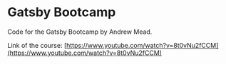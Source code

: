 # Gatsby Bootcamp

Code for the Gatsby Bootcamp by Andrew Mead.

Link of the course: [https://www.youtube.com/watch?v=8t0vNu2fCCM](https://www.youtube.com/watch?v=8t0vNu2fCCM)
